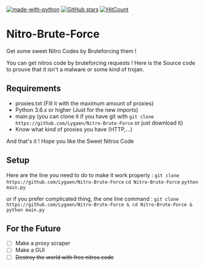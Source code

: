 [![made-with-python](https://img.shields.io/badge/Made%20with-Python-1f425f.svg)](https://www.python.org/)
[![GitHub stars](https://img.shields.io/github/stars/Lygaen/Nitro-Brute-Force.svg?style=social&label=Star&maxAge=2592000)](https://github.com/Lygaen/Nitro-Brute-Force)
[![HitCount](http://hits.dwyl.io/Lygaen/badges.svg)](https://github.com/Lygaen/Nitro-Brute-Force)



# Nitro-Brute-Force
Get some sweet Nitro Codes by Bruteforcing them !

You can get nitros code by bruteforcing requests !
Here is the Source code to prouve that it isn't a malware or some kind of trojan.

## Requirements
* proxies.txt (Fill it with the maximum amount of proxies)
* Python 3.6.x or higher (Just for the new imports)
* main.py (you can clone it if you have git with `git clone https://github.com/Lygaen/Nitro-Brute-Force` or just download it)
* Know what kind of proxies you have (HTTP,...)

And that's it ! Hope you like the Sweet Nitros Code

## Setup

Here are the line you need to do to make it work properly :
`git clone https://github.com/Lygaen/Nitro-Brute-Force`
`cd Nitro-Brute-Force`
`python main.py`

or if you prefer complicated thing, the one line command :
`git clone https://github.com/Lygaen/Nitro-Brute-Force & cd Nitro-Brute-Force & python main.py`

## For the Future
- [ ] Make a proxy scraper
- [ ] Make a GUI
- [ ] ~~Destroy the world with free nitros code~~
